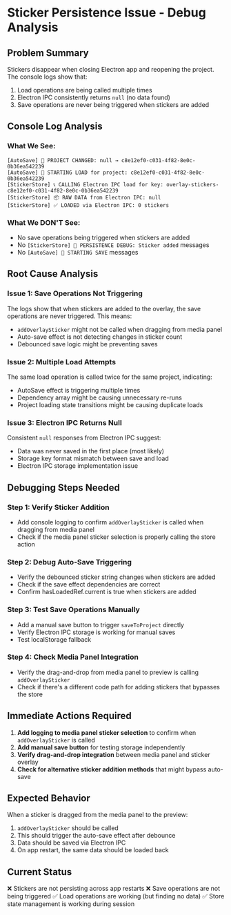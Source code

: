 # Sticker Persistence Issue - Debug Analysis

## Problem Summary
Stickers disappear when closing Electron app and reopening the project. The console logs show that:
1. Load operations are being called multiple times
2. Electron IPC consistently returns `null` (no data found)
3. Save operations are never being triggered when stickers are added

## Console Log Analysis

### What We See:
```
[AutoSave] 🔄 PROJECT CHANGED: null → c8e12ef0-c031-4f82-8e0c-0b36ea542239
[AutoSave] 🚀 STARTING LOAD for project: c8e12ef0-c031-4f82-8e0c-0b36ea542239
[StickerStore] 📞 CALLING Electron IPC load for key: overlay-stickers-c8e12ef0-c031-4f82-8e0c-0b36ea542239
[StickerStore] 📦 RAW DATA from Electron IPC: null
[StickerStore] ✅ LOADED via Electron IPC: 0 stickers
```

### What We DON'T See:
- No save operations being triggered when stickers are added
- No `[StickerStore] 🔔 PERSISTENCE DEBUG: Sticker added` messages
- No `[AutoSave] 🚀 STARTING SAVE` messages

## Root Cause Analysis

### Issue 1: Save Operations Not Triggering
The logs show that when stickers are added to the overlay, the save operations are never triggered. This means:
- `addOverlaySticker` might not be called when dragging from media panel
- Auto-save effect is not detecting changes in sticker count
- Debounced save logic might be preventing saves

### Issue 2: Multiple Load Attempts
The same load operation is called twice for the same project, indicating:
- AutoSave effect is triggering multiple times
- Dependency array might be causing unnecessary re-runs
- Project loading state transitions might be causing duplicate loads

### Issue 3: Electron IPC Returns Null
Consistent `null` responses from Electron IPC suggest:
- Data was never saved in the first place (most likely)
- Storage key format mismatch between save and load
- Electron IPC storage implementation issue

## Debugging Steps Needed

### Step 1: Verify Sticker Addition
- Add console logging to confirm `addOverlaySticker` is called when dragging from media panel
- Check if the media panel sticker selection is properly calling the store action

### Step 2: Debug Auto-Save Triggering
- Verify the debounced sticker string changes when stickers are added
- Check if the save effect dependencies are correct
- Confirm hasLoadedRef.current is true when stickers are added

### Step 3: Test Save Operations Manually
- Add a manual save button to trigger `saveToProject` directly
- Verify Electron IPC storage is working for manual saves
- Test localStorage fallback

### Step 4: Check Media Panel Integration
- Verify the drag-and-drop from media panel to preview is calling `addOverlaySticker`
- Check if there's a different code path for adding stickers that bypasses the store

## Immediate Actions Required

1. **Add logging to media panel sticker selection** to confirm when `addOverlaySticker` is called
2. **Add manual save button** for testing storage independently 
3. **Verify drag-and-drop integration** between media panel and sticker overlay
4. **Check for alternative sticker addition methods** that might bypass auto-save

## Expected Behavior
When a sticker is dragged from the media panel to the preview:
1. `addOverlaySticker` should be called
2. This should trigger the auto-save effect after debounce
3. Data should be saved via Electron IPC
4. On app restart, the same data should be loaded back

## Current Status
❌ Stickers are not persisting across app restarts
❌ Save operations are not being triggered
✅ Load operations are working (but finding no data)
✅ Store state management is working during session